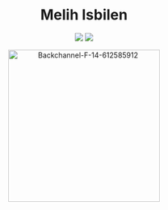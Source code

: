
<h1 align="center"><b >Melih Isbilen </b></h1>
<p align="center">
<img  src="https://camo.githubusercontent.com/abb97269de2982c379cbc128bba93ba724d8822bfbe082737772bd4feb59cb54/68747470733a2f2f63646e2e7261776769742e636f6d2f73696e647265736f726875732f617765736f6d652f643733303566333864323966656437386661383536353265336136336531353464643865383832392f6d656469612f62616467652e737667"> <img src="https://komarev.com/ghpvc/?username=melihi&color=green" ><br>
</p>
 

<p align="center">
    <img src="https://i.ibb.co/tsx0NkS/Backchannel-F-14-612585912.webp" alt="Backchannel-F-14-612585912"
        height="300">
</p>
 <p align="center">

</p>
